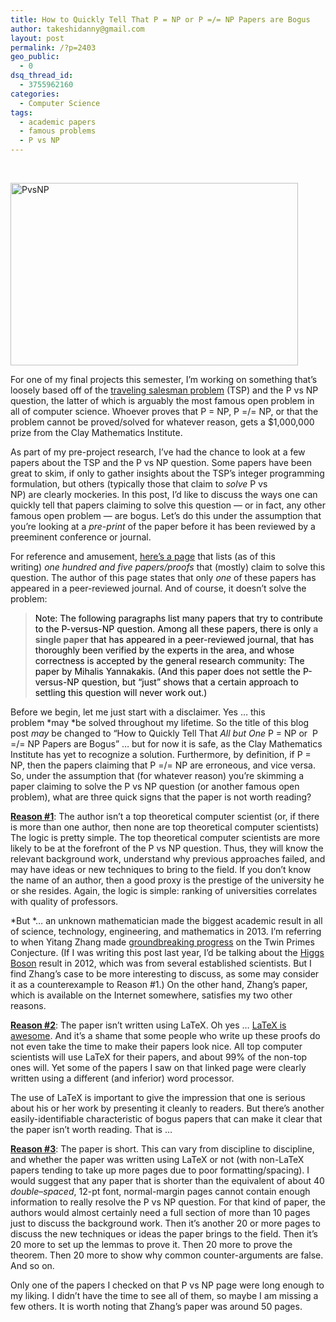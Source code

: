 ```yaml
---
title: How to Quickly Tell That P = NP or P =/= NP Papers are Bogus
author: takeshidanny@gmail.com
layout: post
permalink: /?p=2403
geo_public:
  - 0
dsq_thread_id:
  - 3755962160
categories:
  - Computer Science
tags:
  - academic papers
  - famous problems
  - P vs NP
---
```

&nbsp;

[<img class="aligncenter size-large wp-image-1770" src="http://www.seitad.com/wp-content/uploads/2014/04/pvsnp1.png?w=460" alt="PvsNP" width="460" height="292" />][1]

For one of my final projects this semester, I&#8217;m working on something that&#8217;s loosely based off of the [traveling salesman problem][2] (TSP) and the P vs NP question, the latter of which is arguably the most famous open problem in all of computer science. Whoever proves that P = NP, P =/= NP, or that the problem cannot be proved/solved for whatever reason, gets a $1,000,000 prize from the Clay Mathematics Institute.

As part of my pre-project research, I&#8217;ve had the chance to look at a few papers about the TSP and the P vs NP question. Some papers have been great to skim, if only to gather insights about the TSP&#8217;s integer programming formulation, but others (typically those that claim to *solve* P vs NP) are clearly mockeries. In this post, I&#8217;d like to discuss the ways one can quickly tell that papers claiming to solve this question &#8212; or in fact, any other famous open problem &#8212; are bogus. Let&#8217;s do this under the assumption that you&#8217;re looking at a *pre-print* of the paper before it has been reviewed by a preeminent conference or journal.

For reference and amusement, [here&#8217;s a page][3] that lists (as of this writing) *one hundred and five papers/proofs* that (mostly) claim to solve this question. The author of this page states that only *one* of these papers has appeared in a peer-reviewed journal. And of course, it doesn&#8217;t solve the problem:

> <span style="color:#000000;">Note: The following paragraphs list many papers that try to contribute to the P-versus-NP question. Among all these papers, there is only </span>**a single paper**<span style="color:#000000;"> that has appeared in a peer-reviewed journal, that has thoroughly been verified by the experts in the area, and whose correctness is accepted by the general research community: The paper by Mihalis Yannakakis. (And this paper does not settle the P-versus-NP question, but &#8220;just&#8221; shows that a certain approach to settling this question will never work out.)</span>

Before we begin, let me just start with a disclaimer. Yes &#8230; this problem *may *be solved throughout my lifetime. So the title of this blog post *may* be changed to &#8220;How to Quickly Tell That *All* *but One* P = NP or  P =/= NP Papers are Bogus&#8221; &#8230; but for now it is safe, as the Clay Mathematics Institute has yet to recognize a solution. Furthermore, by definition, if P = NP, then the papers claiming that P =/= NP are erroneous, and vice versa. So, under the assumption that (for whatever reason) you&#8217;re skimming a paper claiming to solve the P vs NP question (or another famous open problem), what are three quick signs that the paper is not worth reading?

<span style="text-decoration:underline;"><strong>Reason #1</strong></span>: The author isn&#8217;t a top theoretical computer scientist (or, if there is more than one author, then none are top theoretical computer scientists) The logic is pretty simple. The top theoretical computer scientists are more likely to be at the forefront of the P vs NP question. Thus, they will know the relevant background work, understand why previous approaches failed, and may have ideas or new techniques to bring to the field. If you don&#8217;t know the name of an author, then a good proxy is the prestige of the university he or she resides. Again, the logic is simple: ranking of universities correlates with quality of professors.

*But *&#8230; an unknown mathematician made the biggest academic result in all of science, technology, engineering, and mathematics in 2013. I&#8217;m referring to when Yitang Zhang made [groundbreaking progress][4] on the Twin Primes Conjecture. (If I was writing this post last year, I&#8217;d be talking about the [Higgs Boson][5] result in 2012, which was from several established scientists. But I find Zhang&#8217;s case to be more interesting to discuss, as some may consider it as a counterexample to Reason #1.) On the other hand, Zhang&#8217;s paper, which is available on the Internet somewhere, satisfies my two other reasons.

<span style="text-decoration:underline;"><strong>Reason #2</strong></span>: The paper isn&#8217;t written using LaTeX. Oh yes &#8230; [LaTeX is awesome][6]. And it&#8217;s a shame that some people who write up these proofs do not even take the time to make their papers look nice. All top computer scientists will use LaTeX for their papers, and about 99% of the non-top ones will. Yet some of the papers I saw on that linked page were clearly written using a different (and inferior) word processor.

The use of LaTeX is important to give the impression that one is serious about his or her work by presenting it cleanly to readers. But there&#8217;s another easily-identifiable characteristic of bogus papers that can make it clear that the paper isn&#8217;t worth reading. That is &#8230;

<span style="text-decoration:underline;"><strong>Reason #3</strong></span>: The paper is short. This can vary from discipline to discipline, and whether the paper was written using LaTeX or not (with non-LaTeX papers tending to take up more pages due to poor formatting/spacing). I would suggest that any paper that is shorter than the equivalent of about 40 *double*&#8211;*spaced*, 12-pt font, normal-margin pages cannot contain enough information to really resolve the P vs NP question. For that kind of paper, the authors would almost certainly need a full section of more than 10 pages just to discuss the background work. Then it&#8217;s another 20 or more pages to discuss the new techniques or ideas the paper brings to the field. Then it&#8217;s 20 more to set up the lemmas to prove it. Then 20 more to prove the theorem. Then 20 more to show why common counter-arguments are false. And so on.

Only one of the papers I checked on that P vs NP page were long enough to my liking. I didn&#8217;t have the time to see all of them, so maybe I am missing a few others. It is worth noting that Zhang&#8217;s paper was around 50 pages.

 [1]: http://www.seitad.com/wp-content/uploads/2014/04/pvsnp1.png
 [2]: http://en.wikipedia.org/wiki/Travelling_salesman_problem
 [3]: http://www.win.tue.nl/~gwoegi/P-versus-NP.htm
 [4]: http://www.simonsfoundation.org/quanta/20130519-unheralded-mathematician-bridges-the-prime-gap/
 [5]: http://en.wikipedia.org/wiki/Higgs_boson
 [6]: http://seitad.wordpress.com/2013/07/12/its-time-to-ditch-powerpoint-and-word-in-favor-of-latex/